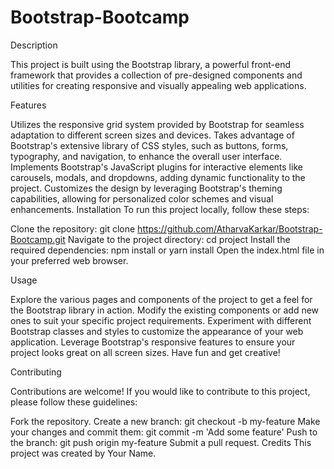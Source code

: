 # Bootstrap-Bootcamp

Description

This project is built using the Bootstrap library, a powerful front-end framework that provides a collection of pre-designed components and utilities for creating responsive and visually appealing web applications.

Features

Utilizes the responsive grid system provided by Bootstrap for seamless adaptation to different screen sizes and devices.
Takes advantage of Bootstrap's extensive library of CSS styles, such as buttons, forms, typography, and navigation, to enhance the overall user interface.
Implements Bootstrap's JavaScript plugins for interactive elements like carousels, modals, and dropdowns, adding dynamic functionality to the project.
Customizes the design by leveraging Bootstrap's theming capabilities, allowing for personalized color schemes and visual enhancements.
Installation
To run this project locally, follow these steps:

Clone the repository: git clone https://github.com/AtharvaKarkar/Bootstrap-Bootcamp.git
Navigate to the project directory: cd project
Install the required dependencies: npm install or yarn install
Open the index.html file in your preferred web browser.

Usage

Explore the various pages and components of the project to get a feel for the Bootstrap library in action.
Modify the existing components or add new ones to suit your specific project requirements.
Experiment with different Bootstrap classes and styles to customize the appearance of your web application.
Leverage Bootstrap's responsive features to ensure your project looks great on all screen sizes.
Have fun and get creative!

Contributing

Contributions are welcome! If you would like to contribute to this project, please follow these guidelines:

Fork the repository.
Create a new branch: git checkout -b my-feature
Make your changes and commit them: git commit -m 'Add some feature'
Push to the branch: git push origin my-feature
Submit a pull request.
Credits
This project was created by Your Name.

